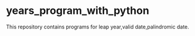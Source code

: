 # years_program_with_python
This repository contains programs for leap year,valid date,palindromic date.  
